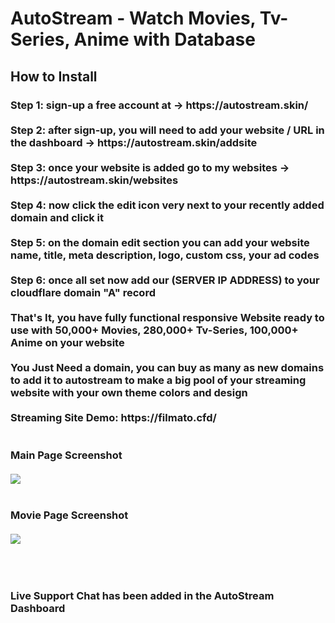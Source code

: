 <h1>AutoStream - Watch Movies, Tv-Series, Anime with Database</h1>

<h2>How to Install</h2>

<h3>Step 1: sign-up a free account at -> https://autostream.skin/
<br><br>
Step 2: after sign-up, you will need to add your website / URL in the dashboard -> https://autostream.skin/addsite
<br><br>
Step 3: once your website is added go to my websites -> https://autostream.skin/websites
<br><br>
Step 4: now click the edit icon very next to your recently added domain and click it
<br><br>
Step 5: on the domain edit section you can add your website name, title, meta description, logo, custom css, your ad codes 
<br><br>
Step 6: once all set now add our (SERVER IP ADDRESS) to your cloudflare domain "A" record 
<br><br>
That's It, you have fully functional responsive Website ready to use with 50,000+ Movies, 280,000+ Tv-Series, 100,000+ Anime on your website
<br><br>
You Just Need a domain, you can buy as many as new domains to add it to autostream to make a big pool of your streaming website with your own theme colors and design
<br><br>
Streaming Site Demo: https://filmato.cfd/
<br><br><br>
Main Page Screenshot<br><br>
<img src="https://github.com/sizzlingkenny/filmato-2embed-movie-script-php/blob/main/img/1.png">
<br><br><br>
Movie Page Screenshot<br><br>
<img src="https://github.com/sizzlingkenny/filmato-2embed-movie-script-php/blob/main/img/2.png">
</h3>
<br><br>
<h3>Live Support Chat has been added in the AutoStream Dashboard</h3>

